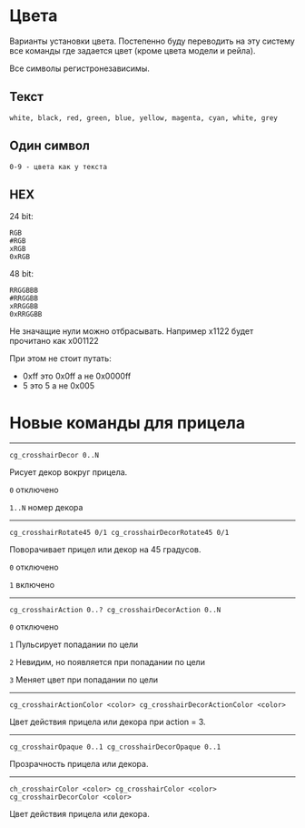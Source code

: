 # Цвета

Варианты установки цвета. Постепенно буду переводить на эту систему все команды где задается цвет (кроме цвета модели и рейла).

Все символы регистронезависимы.

## Текст

    white, black, red, green, blue, yellow, magenta, cyan, white, grey

## Один символ

    0-9 - цвета как у текста

## HEX 

24 bit:

    RGB
    #RGB
    xRGB
    0xRGB

48 bit:

    RRGGBBB
    #RRGGBB
    xRRGGBB
    0xRRGGBB

Не значащие нули можно отбрасывать. Например x1122 будет прочитано как x001122

При этом не стоит путать:

- 0xff это 0x0ff а не 0x0000ff
- 5 это 5 а не 0x005


# Новые команды для прицела
---

    cg_crosshairDecor 0..N

Рисует декор вокруг прицела.

`0` отключено

`1..N` номер декора

---

    cg_crosshairRotate45 0/1 cg_crosshairDecorRotate45 0/1

Поворачивает прицел или декор на 45 градусов.

`0` отключено

`1` включено


---

    cg_crosshairAction 0..? cg_crosshairDecorAction 0..N


`0` отключено

`1` Пульсирует попадании по цели

`2` Невидим, но появляется при попадании по цели

`3` Меняет цвет при попадании по цели


---

    cg_crosshairActionColor <color> cg_crosshairDecorActionColor <color>

Цвет действия прицела или декора при action = 3.

---

    cg_crosshairOpaque 0..1 cg_crosshairDecorOpaque 0..1

Прозрачность прицела или декора.


---

    ch_crosshairColor <color> cg_crosshairColor <color> cg_crosshairDecorColor <color>

Цвет действия прицела или декора.



